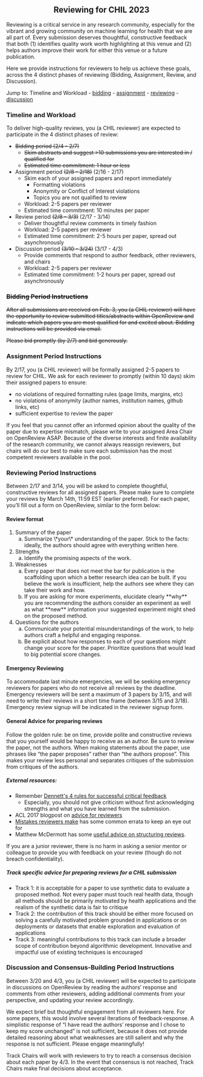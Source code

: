 ## <center> Reviewing for CHIL 2023

Reviewing is a critical service in any research community, especially for the vibrant and growing community on machine learning for health that we are all part of. Every submission deserves thoughtful, constructive feedback that both (1) identifies quality work worth highlighting at this venue and (2) helps authors improve their work for either this venue or a future publication.

Here we provide instructions for reviewers to help us achieve these goals, across the 4 distinct phases of reviewing (Bidding, Assignment, Review, and Discussion).

Jump to: Timeline and Workload - [bidding](#bidding) - [assignment](#assignment) - [reviewing](#reviewing) - [discussion](#discussion) 

### Timeline and Workload

To deliver high-quality reviews, you (a CHIL reviewer) are expected to participate in the 4 distinct phases of review:

- <s> Bidding period (2/4 - 2/7)
	- Skim abstracts and suggest >10 submissions you are interested in / qualified for
	- Estimated time commitment: 1 hour or less </s>
- Assignment period <s>(2/8 - 2/18)</s> (2/16 - 2/17)
	- Skim each of your assigned papers and report immediately
		- Formatting violations
		- Anonymity or Conflict of Interest violations 
		- Topics you are not qualified to review
	- Workload: 2-5 papers per reviewer
	- Estimated time commitment: 10 minutes per paper
- Review period <s>(2/8 - 3/3)</s> (2/17 - 3/14)
	- Deliver thoughtful review comments in timely fashion 
	- Workload: 2-5 papers per reviewer
	- Estimated time commitment: 2-5 hours per paper, spread out asynchronously
- Discussion period <s>(3/10 - 3/24)</s> (3/17 - 4/3)
	- Provide comments that respond to author feedback, other reviewers, and chairs
	- Workload: 2-5 papers per reviewer
	- Estimated time commitment: 1-2 hours per paper, spread out asynchronously


### <s><a name="bidding"></a>Bidding Period Instructions
After all submissions are received on Feb. 3, you (a CHIL reviewer) will have the opportunity to review submitted titles/abstracts within OpenReview and indicate which papers you are most qualified for and excited about. Bidding instructions will be provided via email.

Please bid promptly (by 2/7) and bid generously.</s>

### <a name="assignment"></a>Assignment Period Instructions
By 2/17, you (a CHIL reviewer) will be formally assigned 2-5 papers to review for CHIL.
We ask for each reviewer to promptly (within 10 days) skim their assigned papers to ensure:

- no violations of required formatting rules (page limits, margins, etc)
- no violations of anonymity (author names, institution names, github links, etc)
- sufficient expertise to review the paper

If you feel that you cannot offer an informed opinion about the quality of the paper due to expertise mismatch, please write to your assigned Area Chair on OpenReview ASAP. Because of the diverse interests and finite availability of the research community, we cannot always reassign reviewers, but chairs will do our best to make sure each submission has the most competent reviewers available in the pool.

### <a name="reviewing"></a>Reviewing Period Instructions
Between 2/17 and 3/14, you will be asked to complete thoughtful, constructive reviews for all assigned papers. Please make sure to complete your reviews by March 14th, 11:59 EST (earlier preferred). For each paper, you’ll fill out a form on OpenReview, similar to the form below:

#### Review format
1. Summary of the paper
	<ol type="a">
	  <li>Summarize \*your\* understanding of the paper. Stick to the facts: ideally, the authors should agree with everything written here.</li>
	</ol>
2. Strengths
	<ol type="a">
	  <li>Identify the promising aspects of the work.</li>
	</ol>
3. Weaknesses
	<ol type="a">
	  <li>Every paper that does not meet the bar for publication is the scaffolding upon which a better research idea can be built. If you believe the work is insufficient, help the authors see where they can take their work and how. </li>
	  <li>If you are asking for more experiments, elucidate clearly **why** you are recommending the authors consider an experiment as well as what **new** information your suggested experiment might shed on the proposed method. </li>
	</ol>
4. Questions for the authors
	<ol type="a">
	  <li>Communicate your potential misunderstandings of the work, to help authors craft a helpful and engaging response.</li>
	  <li>Be explicit about how responses to each of your questions might change your score for the paper. Prioritize questions that would lead to big potential score changes.</li>
	</ol>


#### Emergency Reviewing
To accommodate last minute emergencies, we will be seeking emergency reviewers for papers who do not receive all reviews by the deadline. Emergency reviewers will be sent a maximum of 3 papers by 3/15, and will need to write their reviews in a short time frame (between 3/15 and 3/18). Emergency review signup will be indicated in the reviewer signup form.

#### General Advice for preparing reviews
Follow the golden rule: be on time, provide polite and constructive reviews that you yourself would be happy to receive as an author. Be sure to review the paper, not the authors. When making statements about the paper, use phrases like “the paper proposes” rather than “the authors propose”. This makes your review less personal and separates critiques of the submission from critiques of the authors.

##### External resources:
- Remember [Dennett's 4 rules for successful critical feedback](https://www.themarginalian.org/2014/03/28/daniel-dennett-rapoport-rules-criticism/)
	- Especially, you should not give criticism without first acknowledging strengths and what you have learned from the submission.
- ACL 2017 blogpost on [advice for reviewers](https://acl2017.wordpress.com/2017/02/23/last-minute-reviewing-advice/)
- [Mistakes reviewers make](https://sites.umiacs.umd.edu/elm/2016/02/01/mistakes-reviewers-make/) has some common errata to keep an eye out for 
- Matthew McDermott has some [useful advice on structuring reviews](https://mmcdermott.github.io/How-to-PhD/skill_modules/communication#how-do-you-review-papers).

If you are a junior reviewer, there is no harm in asking a senior mentor or colleague to provide you with feedback on your review (though do not breach confidentiality).


##### Track specific advice for preparing reviews for a CHIL submission

- Track 1: it is acceptable for a paper to use synthetic data to evaluate a proposed method. Not every paper must touch real health data, though all methods should be primarily motivated by health applications and the realism of the synthetic data is fair to critique
- Track 2: the contribution of this track should be either more focused on solving a carefully motivated problem grounded in applications or on deployments or datasets that enable exploration and evaluation of applications
- Track 3: meaningful contributions to this track can include a broader scope of contribution beyond algorithmic development. Innovative and impactful use of existing techniques is encouraged


### <a name="discussion"></a>Discussion and Consensus-Building Period Instructions
Between 3/20 and 4/3, you (a CHIL reviewer) will be expected to participate in discussions on OpenReview by reading the authors’ response and comments from other reviewers, adding additional comments from your perspective, and updating your review accordingly. 

We expect brief but thoughtful engagement from all reviewers here. For some papers, this would involve several iterations of feedback-response. A simplistic response of “I have read the authors’ response and I chose to keep my score unchanged” is not sufficient, because it does not provide detailed reasoning about what weaknesses are still salient and why the response is not sufficient. Please engage meaningfully!

Track Chairs will work with reviewers to try to reach a consensus decision about each paper by 4/3. In the event that consensus is not reached, Track Chairs make final decisions about acceptance.
